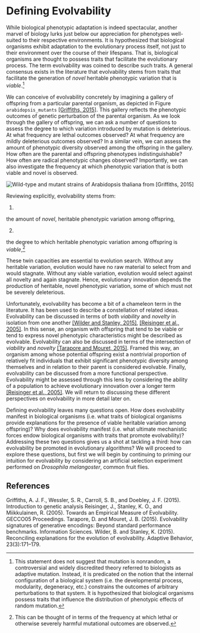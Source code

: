 Defining Evolvability
=====================

While biological phenotypic adaptation is indeed spectacular, another marvel of biology lurks just below our appreciation for phenotypes well-suited to their respective environments.
It is hypothesized that biological organisms exhibit adaptation to the evolutionary process itself, not just to their environment over the course of their lifespans.
That is, biological organisms are thought to possess traits that facilitate the evolutionary process.
The term evolvability was coined to describe such traits.
A general consensus exists in the literature that evolvability stems from traits that facilitate the generation of *novel* heritable phenotypic variation that is *viable*.[^1]

We can conceive of evolvability concretely by imagining a gallery of offspring from a particular parental organism, as depicted in Figure `arabidopsis_mutants` [[Griffiths, 2015]](#Griffiths2015IntroductionAnalysis).
This gallery reflects the phenotypic outcomes of genetic perturbation of the parental organism.
As we look through the gallery of offspring, we can ask a number of questions to assess the degree to which variation introduced by mutation is deleterious.
At what frequency are lethal outcomes observed?
At what frequency are mildly deleterious outcomes observed?
In a similar vein, we can assess the amount of phenotypic diversity observed among the offspring in the gallery.
How often are the parental and offspring phenotypes indistinguishable?
How often are radical phenotypic changes observed?
Importantly, we can also investigate the frequency at which phenotypic variation that is both viable and novel is observed.

![Wild-type and mutant strains of *Arabidopsis thaliana* from [Griffiths, 2015] ](http://devosoft.org/wp-content/uploads/2017/08/arabidopsis_mutations.png)

Reviewing explicitly, evolvability stems from:

1.
 the amount of *novel*, heritable phenotypic variation among offspring,

2.
 the degree to which heritable phenotypic variation among offspring is *viable*,[^2]

These twin capacities are essential to evolution search.
Without any heritable variation, evolution would have no raw material to select from and would stagnate.
Without any viable variation, evolution would select against all novelty and again stagnate.
Hence, evolutionary innovation depends the production of heritable, novel phenotypic variation, some of which must not be severely deleterious.

Unfortunately, evolvability has become a bit of a chameleon term in the literature.
It has been used to describe a constellation of related ideas.
Evolvability can be discussed in terms of both *viability* and *novelty* in isolation from one another [[Wilder and Stanley, 2015]](#Wilder2015ReconcilingEvolvability), [[Reisinger et al., 2005]](#Reisinger2005TowardsEvolvability).
In this sense, an organism with offspring that tend to be viable or tend to express novel phenotypic characteristics might be described as evolvable.
Evolvability can also be discussed in terms of the intersection of *viability* and *novelty* [[Tarapore and Mouret, 2015]](#Tarapore2015EvolvabilityBenchmarks).
Framed this way, an organism among whose potential offspring exist a nontrivial proportion of relatively fit individuals that exhibit significant phenotypic diversity among themselves and in relation to their parent is considered evolvable.
Finally, evolvability can be discussed from a more functional perspective.
Evolvability might be assessed through this lens by considering the ability of a population to achieve evolutionary innovation over a longer term [[Reisinger et al., 2005]](#Reisinger2005TowardsEvolvability).
We will return to discussing these different perspectives on evolvability in more detail later on.

Defining evolvability leaves many questions open.
How does evolvability manifest in biological organisms (i.e.
what traits of biological organisms provide explanations for the presence of viable heritable variation among offspring)?
Why does evolvability manifest (i.e. what ultimate mechanistic forces endow biological organisms with traits that promote evolvability)?
Addressing these two questions gives us a shot at tackling a third: how can evolvability be promoted in evolutionary algorithms?
We will proceed to explore these questions, but first we will begin by continuing to priming our intuition for evolvability by considering an artificial selection experiment performed on *Drosophila melangoster*, common fruit flies.

[^1]: This statement does not suggest that mutation is nonrandom, a controversial and widely discredited theory referred to biologists as adaptive mutation.
Instead, it is predicated on the notion that the internal configuration of a biological system (i.e. the developmental process, modularity, degeneracy, etc.) constrains the outcomes of arbitrary perturbations to that system.
It is hypothesized that biological organisms possess traits that influence the distribution of phenotypic effects of random mutation.

[^2]: This can be thought of in terms of the frequency at which lethal or otherwise severely harmful mutational outcomes are observed.

References
----------
<a name="Griffiths2015IntroductionAnalysis">
Griffiths, A. J. F., Wessler, S. R., Carroll, S. B., and Doebley, J. F. (2015). Introduction
to genetic analysis
</a>

<a name="Reisinger2005TowardsEvolvability">
Reisinger, J., Stanley, K. O., and Miikkulainen, R. (2005). Towards an Empirical
Measure of Evolvability. GECCO05 Proceedings.
</a>

<a name="Tarapore2015EvolvabilityBenchmarks">
Tarapore, D. and Mouret, J. B. (2015). Evolvability signatures of generative encodings: Beyond standard performance benchmarks. Information Sciences.
</a>

<a name="Wilder2015ReconcilingEvolvability">
Wilder, B. and Stanley, K. (2015). Reconciling explanations for the evolution of
evolvability. Adaptive Behavior, 23(3):171–179.
</a>
